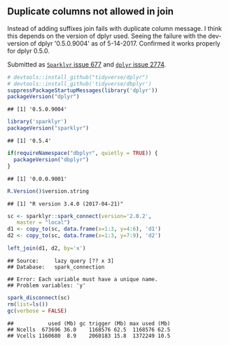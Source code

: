 <!-- Generated from .Rmd. Please edit that file -->
Duplicate columns not allowed in join
-------------------------------------

Instead of adding suffixes join fails with duplicate column message. I think this depends on the version of dplyr used. Seeing the failure with the dev-version of dplyr '0.5.0.9004' as of 5-14-2017.  Confirmed it works properly for dplyr 0.5.0.

Submitted as [`Sparklyr` issue 677](https://github.com/rstudio/sparklyr/issues/677) and [`dplyr` issue 2774](https://github.com/tidyverse/dplyr/issues/2774).

``` r
# devtools::install_github("tidyverse/dplyr")
# devtools::install_github('tidyverse/dbplyr')
suppressPackageStartupMessages(library('dplyr'))
packageVersion("dplyr")
```

    ## [1] '0.5.0.9004'

``` r
library('sparklyr')
packageVersion("sparklyr")
```

    ## [1] '0.5.4'

``` r
if(requireNamespace("dbplyr", quietly = TRUE)) {
  packageVersion("dbplyr")
}
```

    ## [1] '0.0.0.9001'

``` r
R.Version()$version.string
```

    ## [1] "R version 3.4.0 (2017-04-21)"

``` r
sc <- sparklyr::spark_connect(version='2.0.2', 
   master = "local")
d1 <- copy_to(sc, data.frame(x=1:3, y=4:6), 'd1')
d2 <- copy_to(sc, data.frame(x=1:3, y=7:9), 'd2')

left_join(d1, d2, by='x')
```

    ## Source:     lazy query [?? x 3]
    ## Database:   spark_connection

    ## Error: Each variable must have a unique name.
    ## Problem variables: 'y'

``` r
spark_disconnect(sc)
rm(list=ls())
gc(verbose = FALSE)
```

    ##           used (Mb) gc trigger (Mb) max used (Mb)
    ## Ncells  673696 36.0    1168576 62.5  1168576 62.5
    ## Vcells 1160680  8.9    2060183 15.8  1372249 10.5
